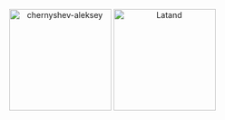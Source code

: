 <p align="center"><img height="180em" src="https://github-readme-stats.vercel.app/api?username=chernyshev-aleksey&show_icons=true&bg_color=30,ffffff,b1b1b3,eddddc" alt="chernyshev-aleksey" align = "center"/>
<img height="180em" src="https://github-readme-stats.vercel.app/api/top-langs/?username=chernyshev-aleksey&bg_color=30,c5c1bf,dbbfaf,792547&layout=compact" alt="Latand" align = "center"/></p>

